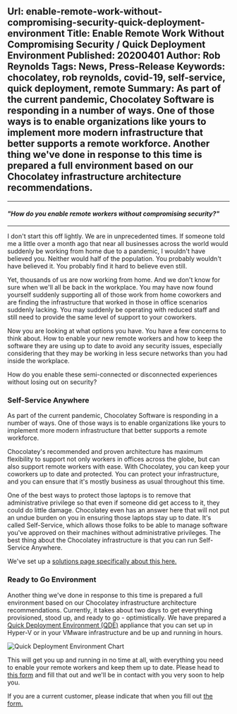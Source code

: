 Url: enable-remote-work-without-compromising-security-quick-deployment-environment
Title: Enable Remote Work Without Compromising Security / Quick Deployment Environment
Published: 20200401
Author: Rob Reynolds
Tags: News, Press-Release
Keywords: chocolatey, rob reynolds, covid-19, self-service, quick deployment, remote
Summary: As part of the current pandemic, Chocolatey Software is responding in a number of ways. One of those ways is to enable organizations like yours to implement more modern infrastructure that better supports a remote workforce. Another thing we've done in response to this time is prepared a full environment based on our Chocolatey infrastructure architecture recommendations.
---
<hr class="mt-0 mb-3 w-75 mx-auto" />
<h4 class="text-center mb-0"><i>"How do you enable remote workers without compromising security?"</i></h3>
<hr class="my-3 w-75 mx-auto" />

I don't start this off lightly. We are in unprecedented times. If someone told me a little over a month ago that near all businesses across the world would suddenly be working from home due to a pandemic, I wouldn't have believed you. Neither would half of the population. You probably wouldn't have believed it. You probably find it hard to believe even still.

Yet, thousands of us are now working from home. And we don't know for sure when we'll all be back in the workplace. You may have now found yourself suddenly supporting all of those work from home coworkers and are finding the infrastructure that worked in those in office scenarios suddenly lacking. You may suddenly be operating with reduced staff and still need to provide the same level of support to your coworkers. 

Now you are looking at what options you have. You have a few concerns to think about. How to enable your new remote workers and how to keep the software they are using up to date to avoid any security issues, especially considering that they may be working in less secure networks than you had inside the workplace.

How do you enable these semi-connected or disconnected experiences without losing out on security?

### Self-Service Anywhere
As part of the current pandemic, Chocolatey Software is responding in a number of ways. One of those ways is to enable organizations like yours to implement more modern infrastructure that better supports a remote workforce. 

Chocolatey's recommended and proven architecture has maximum flexibility to support not only workers in offices across the globe, but can also support remote workers with ease. With Chocolatey, you can keep your coworkers up to date and protected. You can protect your infrastructure, and you can ensure that it's mostly business as usual throughout this time.

One of the best ways to protect those laptops is to remove that administrative privilege so that even if someone did get access to it, they could do little damage. Chocolatey even has an answer here that will not put an undue burden on you in ensuring those laptops stay up to date.
It's called Self-Service, which allows those folks to be able to manage software you've approved on their machines without administrative privileges. The best thing about the Chocolatey infrastructure is that you can run Self-Service Anywhere.

We've set up a [solutions page specifically about this here.](/solutions/self-service)

### Ready to Go Environment
Another thing we've done in response to this time is prepared a full environment based on our Chocolatey infrastructure architecture recommendations. Currently, it takes about two days to get everything provisioned, stood up, and ready to go - optimistically. We have prepared a [Quick Deployment Environment (QDE)](/docs/quick-deployment-environment) appliance that you can set up in Hyper-V or in your VMware infrastructure and be up and running in hours.

<div class="text-center"><img class="img-fluid border mb-3 w-75" src="/content/images/quick-deployment-environment-chart.jpg" alt="Quick Deployment Environment Chart" title="Quick Deployment Environment Chart"></div>

This will get you up and running in no time at all, with everything you need to enable your remote workers and keep them up to date. Please head to [this form](/contact/quick-deployment) and fill that out and we'll be in contact with you very soon to help you.

If you are a current customer, please indicate that when you fill out [the form.](/contact/quick-deployment)